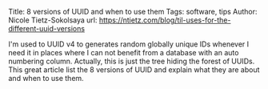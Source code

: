 Title: 8 versions of UUID and when to use them
Tags: software, tips
Author: Nicole Tietz-Sokolsaya
url: https://ntietz.com/blog/til-uses-for-the-different-uuid-versions

I'm used to UUID v4 to generates random globally unique IDs whenever I need it in places where I can not benefit from a database with an auto numbering column. Actually, this is just the tree hiding the forest of UUIDs. This great article list the 8 versions of UUID and explain what they are about and when to use them.
